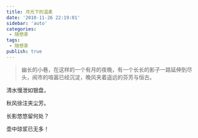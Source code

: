 ```yaml
---
title: 月光下的温柔      
date: '2010-11-26 22:19:01'
sidebar: 'auto'
categories:
 - 随想录
tags:
 - 随想录
publish: true
---
```


> 幽长的小巷，在这样的一个有月的夜晚，有一个长长的影子一路延伸到尽头，闹市的喧嚣已经沉淀，晚风夹着遥远的芬芳与恒古。


清水慢泄如银盘，


秋风徐注夹尘芳。


长影悠悠留何处？


壶中琼浆已无多！

